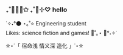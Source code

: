 <h3> ₊˚👩🏽‍🚀✩ ₊˚🚀⊹♡ hello </h3>
<p> ˙✧˖°🌑 ⋆｡˚⭐ Engineering student </br>
  Likes: science fiction and games! 🌌˚｡⋆ 👾°˖✧˙</p>

✮⋆˙「 宿命浅 情义深 造化 」˙⋆✮
